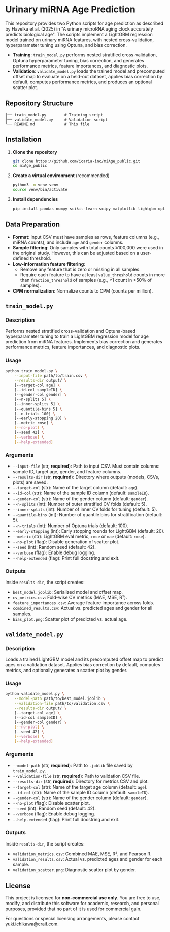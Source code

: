 # Urinary miRNA Age Prediction

This repository provides two Python scripts for age prediction as described by Havelka et al. (2025) in "A urinary microRNA aging clock accurately predicts biological age". The scripts implement a LightGBM regression model trained on urinary miRNA features, with nested cross-validation, hyperparameter tuning using Optuna, and bias correction.

* **Training**: `train_model.py` performs nested stratified cross-validation, Optuna hyperparameter tuning, bias correction, and generates performance metrics, feature importances, and diagnostic plots.
* **Validation**: `validate_model.py` loads the trained model and precomputed offset map to evaluate on a held-out dataset, applies bias correction by default, computes performance metrics, and produces an optional scatter plot.

## Repository Structure

```
├── train_model.py        # Training script
├── validate_model.py     # Validation script
└── README.md             # This file
```

## Installation

1. **Clone the repository**

   ```bash
   git clone https://github.com/icaria-inc/miAge_public.git
   cd miAge_public
   ```

2. **Create a virtual environment** (recommended)

   ```bash
   python3 -m venv venv
   source venv/bin/activate
   ```

3. **Install dependencies**

   ```bash
   pip install pandas numpy scikit-learn scipy matplotlib lightgbm optuna joblib
   ```

## Data Preparation

* **Format**: Input CSV must have samples as rows, feature columns (e.g., miRNA counts), and include `age` and `gender` columns.
* **Sample filtering**: Only samples with total counts ≥100,000 were used in the original study. However, this can be adjusted based on a user-defined threshold. 
* **Low‐information feature filtering**:
  * Remove any feature that is zero or missing in all samples.
  * Require each feature to have at least `value_threshold` counts in more than `fraction_threshold` of samples (e.g., ≥1 count in >50% of samples).
* **CPM normalization**: Normalize counts to CPM (counts per million).

## `train_model.py`

### Description

Performs nested stratified cross-validation and Optuna-based hyperparameter tuning to train a LightGBM regression model for age prediction from miRNA features. Implements bias correction and generates performance metrics, feature importances, and diagnostic plots.

### Usage

```bash
python train_model.py \
    --input-file path/to/train.csv \
    --results-dir output/ \
    [--target-col age] \
    [--id-col sampleID] \
    [--gender-col gender] \
    [--n-splits 5] \
    [--inner-splits 5] \
    [--quantile-bins 5] \
    [--n-trials 100] \
    [--early-stopping 20] \
    [--metric rmse] \
    [--no-plot] \
    [--seed 42] \
    [--verbose] \
    [--help-extended]
```

### Arguments

* `--input-file` (str, **required**): Path to input CSV. Must contain columns: sample ID, target age, gender, and feature columns.
* `--results-dir` (str, **required**): Directory where outputs (models, CSVs, plots) are saved.
* `--target-col` (str): Name of the target column (default: `age`).
* `--id-col` (str): Name of the sample ID column (default: `sampleID`).
* `--gender-col` (str): Name of the gender column (default: `gender`).
* `--n-splits` (int): Number of outer stratified CV folds (default: 5).
* `--inner-splits` (int): Number of inner CV folds for tuning (default: 5).
* `--quantile-bins` (int): Number of quantile bins for stratification (default: 5).
* `--n-trials` (int): Number of Optuna trials (default: 100).
* `--early-stopping` (int): Early stopping rounds for LightGBM (default: 20).
* `--metric` (str): LightGBM eval metric, `rmse` or `mae` (default: `rmse`).
* `--no-plot` (flag): Disable generation of scatter plot.
* `--seed` (int): Random seed (default: 42).
* `--verbose` (flag): Enable debug logging.
* `--help-extended` (flag): Print full docstring and exit.

### Outputs

Inside `results-dir`, the script creates:

* `best_model.joblib`: Serialized model and offset map.
* `cv_metrics.csv`: Fold-wise CV metrics (MAE, MSE, R²).
* `feature_importances.csv`: Average feature importance across folds.
* `combined_results.csv`: Actual vs. predicted ages and gender for all samples.
* `bias_plot.png`: Scatter plot of predicted vs. actual age.

## `validate_model.py`

### Description

Loads a trained LightGBM model and its precomputed offset map to predict ages on a validation dataset. Applies bias correction by default, computes metrics, and optionally generates a scatter plot by gender.

### Usage

```bash
python validate_model.py \
    --model-path path/to/best_model.joblib \
    --validation-file path/to/validation.csv \
    --results-dir output/ \
    [--target-col age] \
    [--id-col sampleID] \
    [--gender-col gender] \
    [--no-plot] \
    [--seed 42] \
    [--verbose] \
    [--help-extended]
```

### Arguments

* `--model-path` (str, **required**): Path to `.joblib` file saved by `train_model.py`.
* `--validation-file` (str, **required**): Path to validation CSV file.
* `--results-dir` (str, **required**): Directory for metrics CSV and plot.
* `--target-col` (str): Name of the target age column (default: `age`).
* `--id-col` (str): Name of the sample ID column (default: `sampleID`).
* `--gender-col` (str): Name of the gender column (default: `gender`).
* `--no-plot` (flag): Disable scatter plot.
* `--seed` (int): Random seed (default: 42).
* `--verbose` (flag): Enable debug logging.
* `--help-extended` (flag): Print full docstring and exit.

### Outputs

Inside `results-dir`, the script creates:

* `validation_metrics.csv`: Combined MAE, MSE, R², and Pearson R.
* `validation_results.csv`: Actual vs. predicted ages and gender for each sample.
* `validation_scatter.png`: Diagnostic scatter plot by gender.

## License

This project is licensed for **non-commercial use only**. You are free to use, modify, and distribute this software for academic, research, and personal purposes, provided that no part of it is used for commercial gain.

For questions or special licensing arrangements, please contact yuki.ichikawa@craif.com.
